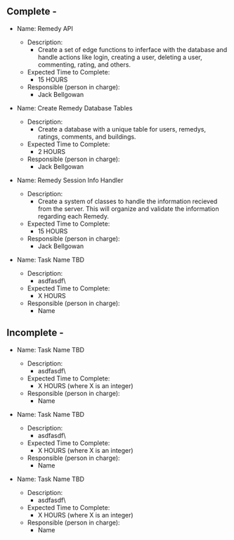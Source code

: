 ## Complete -
- Name: Remedy API
  - Description:
    - Create a set of edge functions to inferface with the database and handle actions like login, creating a user, deleting a user, commenting, rating, and others.
  - Expected Time to Complete:
    - 15 HOURS
  - Responsible (person in charge):
    - Jack Bellgowan

- Name: Create Remedy Database Tables
  - Description:
    - Create a database with a unique table for users, remedys, ratings, comments, and buildings.
  - Expected Time to Complete:
    - 2 HOURS
  - Responsible (person in charge):
    - Jack Bellgowan

- Name: Remedy Session Info Handler
  - Description:
    - Create a system of classes to handle the information recieved from the server. This will organize and validate the information regarding each Remedy.
  - Expected Time to Complete:
    - 15 HOURS
  - Responsible (person in charge):
    - Jack Bellgowan

- Name: Task Name TBD
  - Description:
    - asdfasdf\
  - Expected Time to Complete:
    - X HOURS 
  - Responsible (person in charge):
    - Name
## Incomplete -
- Name: Task Name TBD
  - Description:
    - asdfasdf\
  - Expected Time to Complete:
    - X HOURS (where X is an integer)
  - Responsible (person in charge):
    - Name
   
- Name: Task Name TBD
  - Description:
    - asdfasdf\
  - Expected Time to Complete:
    - X HOURS (where X is an integer)
  - Responsible (person in charge):
    - Name

- Name: Task Name TBD
  - Description:
    - asdfasdf\
  - Expected Time to Complete:
    - X HOURS (where X is an integer)
  - Responsible (person in charge):
    - Name

